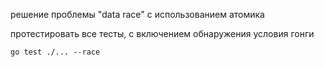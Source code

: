 решение проблемы "data race" с использованием атомика

протестировать все тесты, с включением обнаружения условия гонги
```shell
go test ./... --race  
```